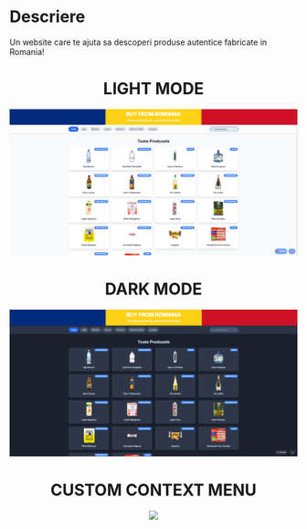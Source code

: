 # Descriere

Un website care te ajuta sa descoperi produse autentice fabricate in Romania!

<h1 align="center"><b>LIGHT MODE</b></h1>

<p align="center">
  <img src="imagine1.png" />
</p>

<h1 align="center"><b>DARK MODE</b></h1>

<p align="center">
  <img src="imagine2.png" />
</p>

<h1 align="center"><b>CUSTOM CONTEXT MENU</b></h1>

<p align="center">
  <img src="contextmenus.png" />
</p>
